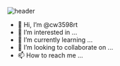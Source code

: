 ![header](https://capsule-render.vercel.app/api?type=waving&color=auto&height=300&section=header&text=frontEnd%20Developer%20KIM,JISOO👋&fontSize=40&animation=scaleIn)

- 👋 Hi, I’m @cw3598rt
- 👀 I’m interested in ...
- 🌱 I’m currently learning ...
- 💞️ I’m looking to collaborate on ...
- 📫 How to reach me ...

<!---
cw3598rt/cw3598rt is a ✨ special ✨ repository because its `README.md` (this file) appears on your GitHub profile.
You can click the Preview link to take a look at your changes.
--->

